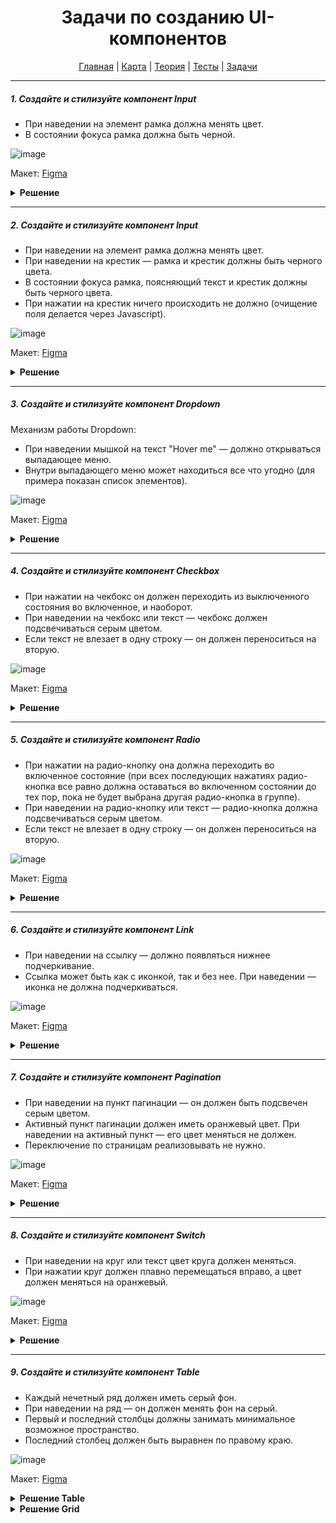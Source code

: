<div align="center">

# Задачи по созданию UI-компонентов

[Главная](https://github.com/dollaween/junior-roadmap/)
|
[Карта](/roadmap/README.md)
|
[Теория](/theory/README.md)
|
[Тесты](/tests/README.md)
|
[Задачи](/tasks/README.md)

</div>

---

##### 1. Создайте и стилизуйте компонент Input

- При наведении на элемент рамка должна менять цвет.
- В состоянии фокуса рамка должна быть черной.

![image](https://user-images.githubusercontent.com/48933270/123074398-eb331400-d41f-11eb-9846-438b07a09996.png)

Макет: [Figma](https://www.figma.com/file/PnnS2RDlKkxS20vZGoKTRy/Tasks?node-id=188%3A1)

<details><summary><b>Решение</b></summary>
<p>

```html
<input class="input" type="text" placeholder="Enter your login..">
```

```css
.input {
  width: 240px;
  font-size: 14px;
  padding: 8px 10px;
  border-radius: 4px;
  border: 1px solid #bfbfbf;
  cursor: pointer;
  outline: none;
}

.input:hover,
.input:focus {
  border-color: #000;
}

.input::placeholder {
  color: #bfbfbf;
}
```

</p>
</details>

---

##### 2. Создайте и стилизуйте компонент Input

- При наведении на элемент рамка должна менять цвет.
- При наведении на крестик — рамка и крестик должны быть черного цвета.
- В состоянии фокуса рамка, поясняющий текст и крестик должны быть черного цвета.
- При нажатии на крестик ничего происходить не должно (очищение поля делается через Javascript).

![image](https://user-images.githubusercontent.com/48933270/123079444-a067cb00-d424-11eb-9abd-302ee765ad35.png)

Макет: [Figma](https://www.figma.com/file/PnnS2RDlKkxS20vZGoKTRy/Tasks?node-id=188%3A2)

<details><summary><b>Решение</b></summary>
<p>

```html
<label class="input">
  <p class="input__label">Optional label</p>
  <div class="input__container">
    <input class="input__field" type="text" placeholder="Enter your login..">
    <svg class="input__clear-button" viewBox="0 0 20 20">
      <path d="M5.34119 4.57509C5.12965 4.36356 4.78669 4.36356 4.57515 4.57509C4.36362 4.78663 4.36362 5.12959 4.57515 5.34113L9.234 9.99997L4.65887 14.5751C4.44734 14.7866 4.44734 15.1296 4.65887 15.3411C4.87041 15.5527 5.21337 15.5527 5.42491 15.3411L10 10.766L14.5752 15.3411C14.7867 15.5527 15.1297 15.5527 15.3412 15.3411C15.5527 15.1296 15.5527 14.7866 15.3412 14.5751L10.7661 9.99997L15.4249 5.34113C15.6364 5.12959 15.6364 4.78663 15.4249 4.57509C15.2134 4.36356 14.8704 4.36356 14.6589 4.57509L10 9.23394L5.34119 4.57509Z" />
    </svg>
  </div>
</label>

```

```css
.input {
  cursor: pointer;
}

.input:focus-within .input__label {
  color: #000;
}

.input:focus-within .input__clear-button {
  fill: #000;
}

.input__label,
.input__field {
  font-size: 14px;
  line-height: 16px;
}

.input__label {
  margin-bottom: 4px;
  color: #bfbfbf;
}

.input__container {
  width: 240px;
  display: flex;
  align-items: center;
  padding: 4px 10px;
  box-sizing: border-box;
  border: 1px solid #bfbfbf;
  border-radius: 4px;
}

.input__container:hover,
.input__container:focus-within {
  border-color: #000;
}

.input__field {
  flex-grow: 1;
  padding: 0;
  border: none;
  outline: none;
  cursor: pointer;
}

.input__field::placeholder {
  color: #bfbfbf;
}

.input__clear-button {
  width: 24px;
  height: 24px;
  fill: #bfbfbf;
}

.input__clear-button:hover {
  fill: #000;
}
```

</p>
</details>

---

##### 3. Создайте и стилизуйте компонент Dropdown

Механизм работы Dropdown:
- При наведении мышкой на текст "Hover me" — должно открываться выпадающее меню.
- Внутри выпадающего меню может находиться все что угодно (для примера показан список элементов).

![image](https://user-images.githubusercontent.com/48933270/123455872-dfe01400-d5ea-11eb-90c9-22d3d231c874.png)

Макет: [Figma](https://www.figma.com/file/PnnS2RDlKkxS20vZGoKTRy/Tasks?node-id=188%3A3)

<details><summary><b>Решение</b></summary>
<p>

```html
<div class="dropdown">
  <div class="dropdown__trigger">
    <span>Hover me</span>
    <svg width="20" height="20" viewBox="0 0 24 24" fill="none" xmlns="http://www.w3.org/2000/svg">
      <path d="M5.11972 8.56009C5.11972 8.38009 5.18972 8.21009 5.32972 8.08009C5.59972 7.84009 6.00972 7.86009 6.24972 8.12009L11.99 14.4892L17.54 8.08006C17.78 7.81006 18.19 7.80006 18.46 8.04006C18.72 8.28006 18.74 8.69006 18.5 8.96006L12.51 15.8592C12.23 16.1692 11.75 16.1692 11.47 15.8592L5.28972 9.00009C5.16972 8.87009 5.11972 8.72009 5.11972 8.56009Z" fill="black"/>
    </svg>
  </div>
  <div class="dropdown__menu">
    <ul class="dropdown__list">
      <li class="dropdown__item">Element 1</li>
      <li class="dropdown__item">Element 2</li>
      <li class="dropdown__item">Element 3</li>
      <li class="dropdown__item">Element 4</li>
    </ul>
  </div>
</div>
```

```css
body {
  font-family: Arial, sans-serif;
  font-size: 14px;
  line-height: 20px;
}

.dropdown {
  position: relative;
}

.dropdown:hover .dropdown__menu {
  opacity: 1;
  pointer-events: auto;
}

.dropdown__trigger {
  display: flex;
  cursor: default;
}

.dropdown__menu {
  position: absolute;
  top: 100%;
  left: 0;
  width: 150px;
  padding: 10px;
  border-radius: 4px;
  box-shadow: 0 4px 10px rgba(0, 0, 0, .2);
  opacity: 0;
  pointer-events: none;
}

.dropdown__item {
  margin-bottom: 4px;
}

.dropdown__item:last-child {
  margin-bottom: 0;
}
```

</p>
</details>

---

##### 4. Создайте и стилизуйте компонент Checkbox

- При нажатии на чекбокс он должен переходить из выключенного состояния во включенное, и наоборот.
- При наведении на чекбокс или текст — чекбокс должен подсвечиваться серым цветом.
- Если текст не влезает в одну строку — он должен переноситься на вторую.

![image](https://user-images.githubusercontent.com/48933270/123470786-8a613280-d5fd-11eb-9db8-94ce1ff8a3f1.png)

Макет: [Figma](https://www.figma.com/file/PnnS2RDlKkxS20vZGoKTRy/Tasks?node-id=188%3A4)

<details><summary><b>Решение</b></summary>
<p>

  Проблема стандартного чекбокса `<input type="checkbox">` в том, что он крайне ограничен в стилизации (например, ему нельзя задать значения `background-color` или `border`).

  Для обхода ограничений чекбокса, нам нужно создать его заменитель и работать с ним. В качестве заменителя в примере создан элемент `.checkbox__icon-box`. Его мы и будем стилизовать отталкиваясь от псевдокласса `:checked` оригинального чекбокса.

```html
<label class="checkbox">
  <input class="checkbox__input" type="checkbox">
  <span class="checkbox__icon-box">
    <svg class="checkbox__icon" viewBox="3 3 18 18">
      <path d="M10.2118 15.7333C10.6014 16.0996 11.2413 16.0865 11.617 15.7071L17.766 9.4281C18.0999 9.0749 18.0721 8.53857 17.7104 8.22462C17.3487 7.91067 16.7644 7.92375 16.4305 8.27694L10.8796 13.9542L7.54075 10.8147C7.19295 10.4877 6.60865 10.4877 6.26085 10.8147C5.91305 11.1417 5.91305 11.6912 6.26085 12.0182L10.2118 15.7333Z"/>
    </svg>
  </span>
  <span class="checkbox__text">Example text</span>
</label>
```

```css
.checkbox {
  position: relative;
  display: inline-flex;
  align-items: center;
  cursor: pointer;
}

.checkbox:hover .checkbox__icon-box {
  background: #d9d9d9;
}

.checkbox__input {
  position: absolute;
  width: 0;
  height: 0;
  margin: 0;
  visibility: hidden;
  pointer-events: none;
}

.checkbox__input:checked + .checkbox__icon-box {
  background: #fa8c16;
  border-color: #fa8c16;
}
.checkbox__input:checked + .checkbox__icon-box .checkbox__icon {
  fill: white;
}

.checkbox__icon-box {
  width: 14px;
  height: 14px;
  display: flex;
  align-items: center;
  flex-shrink: 0;
  border: 1px solid #000;
  border-radius: 2px;
}

.checkbox__icon {
  width: 14px;
  height: 14px;
  fill: transparent;
}

.checkbox__text {
  margin-left: 4px;
}
```

</p>
</details>

---

##### 5. Создайте и стилизуйте компонент Radio

- При нажатии на радио-кнопку она должна переходить во включенное состояние (при всех последующих нажатиях радио-кнопка все равно должна оставаться во включенном состоянии до тех пор, пока не будет выбрана другая радио-кнопка в группе).
- При наведении на радио-кнопку или текст — радио-кнопка должна подсвечиваться серым цветом.
- Если текст не влезает в одну строку — он должен переноситься на вторую.

![image](https://user-images.githubusercontent.com/48933270/123470690-70bfeb00-d5fd-11eb-9898-5a416332f273.png)

Макет: [Figma](https://www.figma.com/file/PnnS2RDlKkxS20vZGoKTRy/Tasks?node-id=188%3A5)

<details><summary><b>Решение</b></summary>
<p>
  
  Проблемы стандартных радио-кнопок `<input type="radio">` те же, что и у стандартных чекбоксов — ограниченная стилизация. И решение этой проблемы аналогичное — добавление заменителя (в примере это `.radio__icon-box`).

```html
<label class="radio">
  <input class="radio__input" type="radio">
  <span class="radio__icon-box"></span>
  <span class="radio__text">Example text</span>
</label>
```

```css
.radio {
  position: relative;
  display: inline-flex;
  align-items: center;
  cursor: pointer;
}

.radio:hover .radio__icon-box {
  background: #d9d9d9;
}

.radio__input {
  position: absolute;
  width: 0;
  height: 0;
  margin: 0;
  visibility: hidden;
  pointer-events: none;
}

.radio__input:checked + .radio__icon-box {
  border-color: #fa8c16;
  background: white;
}

.radio__input:checked + .radio__icon-box:after {
  background: #fa8c16;
}

.radio__icon-box {
  position: relative;
  width: 16px;
  height: 16px;
  display: flex;
  align-items: center;
  flex-shrink: 0;
  box-sizing: border-box;
  border: 1px solid #000;
  border-radius: 50%;
}

.radio__icon-box:after {
  position: absolute;
  content: '';
  width: 10px;
  height: 10px;
  left: 50%;
  top: 50%;
  transform: translate(-50%, -50%);
  background: transparent;
  border-radius: 50%;
}

.radio__text {
  margin-left: 4px;
}
```

</p>
</details>

---

##### 6. Создайте и стилизуйте компонент Link

- При наведении на ссылку — должно появляться нижнее подчеркивание.
- Ссылка может быть как с иконкой, так и без нее. При наведении — иконка не должна подчеркиваться.

![image](https://user-images.githubusercontent.com/48933270/123479611-db772380-d609-11eb-8320-9639a64790de.png)

Макет: [Figma](https://www.figma.com/file/PnnS2RDlKkxS20vZGoKTRy/Tasks?node-id=188%3A6)

<details><summary><b>Решение</b></summary>
<p>

  Пользовательское подчеркивание можно добавить через `border-bottom`. Важно отметить, что корректно переноситься на несколько строк может только `display: inline` элемент (`inline-block` может быть перенесен только целиком).

  Элемент `.link__text` специально обернут в элемент `.link__text-wrapper`, потому что дочерние элементы флексбокса не могут быть `inline`, а для реализации подчеркивания нам нужен именно `inline` элемент.
  
```html
<a class="link" href="#">
  <span class="link__text-wrapper">
    <span class="link__text">Example text</span>
  </span>
  <svg class="link__icon" viewBox="0 0 24 24">
    <path d="M11.02 18.1482C11.15 18.2882 11.32 18.3582 11.5 18.3582C11.66 18.3582 11.81 18.3082 11.94 18.1882L17.98 12.6982C18.29 12.4182 18.29 11.9382 17.98 11.6582L11.94 6.16817C11.67 5.92817 11.26 5.94817 11.02 6.20817C10.78 6.47817 10.79 6.88817 11.06 7.12817L15.8956 11.5282H5C4.64101 11.5282 4.35 11.8192 4.35 12.1782C4.35 12.5372 4.64101 12.8282 5 12.8282H15.8956L11.06 17.2282C10.8 17.4682 10.78 17.8782 11.02 18.1482Z" />
  </svg>
</a>
```

```css
.link {
  display: inline-flex;
  align-items: center;
  color: #1890ff;
  text-decoration: none;
}

.link:hover {
  color: #096dd9;
}

.link:hover .link__text {
  border-color: #0050b3;
}

.link:hover .link__icon {
  fill: #0050b3;
}

.link__text {
  border-bottom: 1px solid transparent;
}

.link__icon {
  width: 20px;
  height: 20px;
  flex-shrink: 0;
  fill: #1890ff;
  margin-left: 4px;
}
```

</p>
</details>

---

##### 7. Создайте и стилизуйте компонент Pagination

- При наведении на пункт пагинации — он должен быть подсвечен серым цветом.
- Активный пункт пагинации должен иметь оранжевый цвет. При наведении на активный пункт — его цвет меняться не должен.
- Переключение по страницам реализовывать не нужно.

![image](https://user-images.githubusercontent.com/48933270/123482475-e7fd7b00-d60d-11eb-86dc-d1d7bf31b657.png)

Макет: [Figma](https://www.figma.com/file/PnnS2RDlKkxS20vZGoKTRy/Tasks?node-id=188%3A7)

<details><summary><b>Решение</b></summary>
<p>

```html
<ul class="pagination">
  <li class="pagination__item">
    <a class="pagination__link" href="#">
      <svg class="pagination__arrow-icon pagination__arrow-icon_left" viewBox="0 0 20 20">
        <path d="M4.26644 7.13341C4.26644 6.98341 4.32477 6.84175 4.44143 6.73341C4.66644 6.53341 5.0081 6.55008 5.2081 6.76675L9.99168 12.0744L14.6167 6.73339C14.8167 6.50839 15.1584 6.50006 15.3834 6.70006C15.6 6.90006 15.6167 7.24172 15.4167 7.46672L10.425 13.216C10.1917 13.4744 9.79168 13.4744 9.55835 13.216L4.4081 7.50008C4.3081 7.39174 4.26644 7.26674 4.26644 7.13341Z" />
      </svg>
    </a>
  </li>
  <li class="pagination__item">
    <a class="pagination__link" href="#">1</a>
  </li>
  <li class="pagination__item">
    <a class="pagination__link" href="#">...</a>
  </li>
  <li class="pagination__item">
    <a class="pagination__link" href="#">7</a>
  </li>
  <li class="pagination__item">
    <a class="pagination__link" href="#">8</a>
  </li>
  <li class="pagination__item pagination__item_active">
    <a class="pagination__link" href="#">9</a>
  </li>
  <li class="pagination__item">
    <a class="pagination__link" href="#">10</a>
  </li>
  <li class="pagination__item">
    <a class="pagination__link" href="#">11</a>
  </li>
  <li class="pagination__item">
    <a class="pagination__link" href="#">...</a>
  </li>
  <li class="pagination__item">
    <a class="pagination__link" href="#">24</a>
  </li>
  <li class="pagination__item">
    <a class="pagination__link" href="#">
      <svg class="pagination__arrow-icon pagination__arrow-icon_right" viewBox="0 0 20 20">
        <path d="M4.26644 7.13341C4.26644 6.98341 4.32477 6.84175 4.44143 6.73341C4.66644 6.53341 5.0081 6.55008 5.2081 6.76675L9.99168 12.0744L14.6167 6.73339C14.8167 6.50839 15.1584 6.50006 15.3834 6.70006C15.6 6.90006 15.6167 7.24172 15.4167 7.46672L10.425 13.216C10.1917 13.4744 9.79168 13.4744 9.55835 13.216L4.4081 7.50008C4.3081 7.39174 4.26644 7.26674 4.26644 7.13341Z" />
      </svg>
    </a>
  </li>
</ul>
```

```css
.pagination {
  display: flex;
}

.pagination__item {
  width: 40px;
  height: 40px;
  flex-shrink: 0;
  border-radius: 4px;
}

.pagination__item:hover:not(.pagination__item_active) {
  background: #d9d9d9;
}

.pagination__item_active {
  background: #fa8c16;
  color: white;
}

.pagination__link {
  height: 100%;
  display: flex;
  align-items: center;
  justify-content: center;
  color: inherit;
  text-decoration: none;
}

.pagination__arrow-icon {
  width: 20px;
  height: 20px;
}

.pagination__arrow-icon_left {
  transform: rotate(90deg);
}

.pagination__arrow-icon_right {
  transform: rotate(-90deg);
}
```

</p>
</details>

---

##### 8. Создайте и стилизуйте компонент Switch

- При наведении на круг или текст цвет круга должен меняться.
- При нажатии круг должен плавно перемещаться вправо, а цвет должен меняться на оранжевый.

![image](https://user-images.githubusercontent.com/48933270/123488133-f9e41b80-d617-11eb-956a-85787d3f3379.png)

Макет: [Figma](https://www.figma.com/file/PnnS2RDlKkxS20vZGoKTRy/Tasks?node-id=188%3A8)

<details><summary><b>Решение</b></summary>
<p>

  В качестве основы нам отлично подойдет логика работы `<input type="checkbox">`, только заменитель оформляем в форме Switch.
  
```html
<label class="switch">
  <input class="switch__input" type="checkbox">
  <span class="switch__icon-box"></span>
  <span class="switch__text">Example text</span>
</label>
```

```css
.switch {
  position: relative;
  display: inline-flex;
  align-items: center;
  cursor: pointer;
}

.switch:hover .switch__icon-box::after {
  background: #d9d9d9;
}

.switch__input {
  position: absolute;
  width: 0;
  height: 0;
  margin: 0;
  visibility: hidden;
  pointer-events: none;
}

.switch__input:checked + .switch__icon-box {
  background: #fa8c16;
}

.switch__input:checked + .switch__icon-box::after {
  transform: translateX(12px);
}

.switch__icon-box {
  position: relative;
  width: 28px;
  height: 16px;
  display: flex;
  align-items: center;
  flex-shrink: 0;
  background: #000;
  border-radius: 8px;
  transition: .2s;
}

.switch__icon-box::after {
  content: '';
  position: absolute;
  width: 12px;
  height: 12px;
  left: 2px;
  border-radius: 50%;
  background: white;
  transition: .2s;
}

.switch__text {
  margin-left: 4px;
}
```

</p>
</details>

---

##### 9. Создайте и стилизуйте компонент Table

- Каждый нечетный ряд должен иметь серый фон.
- При наведении на ряд — он должен менять фон на серый.
- Первый и последний столбцы должны занимать минимальное возможное пространство.
- Последний столбец должен быть выравнен по правому краю.

![image](https://user-images.githubusercontent.com/48933270/123490370-927c9a80-d61c-11eb-9d50-9ffe19f5f341.png)

Макет: [Figma](https://www.figma.com/file/PnnS2RDlKkxS20vZGoKTRy/Tasks?node-id=188%3A9)

<details><summary><b>Решение Table</b></summary>
<p>

```html
<table>
  <thead>
    <tr>
      <td>ID</td>
      <td>Title</td>
      <td>Date</td>
    </tr>
  </thead>
  <tbody>
    <tr>
      <td>1</td>
      <td>Terminator</td>
      <td>26.10.1984</td>
    </tr>
    <tr>
      <td>2</td>
      <td>Robocop</td>
      <td>17.07.1987</td>
    </tr>
    <tr>
      <td>3</td>
      <td>Back to the Future</td>
      <td>03.07.1985</td>
    </tr>
    <tr>
      <td>4</td>
      <td>Gremlins</td>
      <td>08.06.1984</td>
    </tr>
  </tbody>
</table>
```

```css
table {
  width: 400px;
}

thead {
  font-weight: bold;
}

thead tr {
  background: #f0f0f0;
}

tr:nth-child(even) {
  background: #f0f0f0;
}

tr:hover {
  background: #d9d9d9;
}

td {
  padding: 4px 8px;
  border: 1px solid #f0f0f0;
}

td:first-child,
td:last-child {
  width: 1%;
}

td:last-child {
  text-align: right;
}
```

</p>
</details>

<details><summary><b>Решение Grid</b></summary>
<p>

Проблема с Grid может возникнуть в поиске решения для подсвечивания рядов при наведении мышью. Решение — дать рядам `display: contents` — в таком случае Grid будет игнорировать ряды при распределении ячеек по сетке + можно сделать наведение.

```html
<div class="table">
  <div class="row head">
    <div class="cell">ID</div>
    <div class="cell">Title</div>
    <div class="cell">Date</div>
  </div>
  <div class="row">
    <div class="cell">1</div>
    <div class="cell">Terminator</div>
    <div class="cell">26.10.1984</div>
  </div>
  <div class="row">
    <div class="cell">2</div>
    <div class="cell">Robocop</div>
    <div class="cell">17.07.1987</div>
  </div>
  <div class="row">
    <div class="cell">3</div>
    <div class="cell">Back to the Future</div>
    <div class="cell">03.07.1985</div>
  </div>
  <div class="row">
    <div class="cell">4</div>
    <div class="cell">Gremlins</div>
    <div class="cell">08.06 1984</div>
  </div>
</div>
```
  
```css
.table {
  display: grid;
  grid-template-columns: max-content 1fr max-content;
  width: 400px;
}

.head {
  font-weight: bold;
}

.row {
  display: contents;
}

.row:nth-child(odd) > .cell {
  background: #f0f0f0;
}

.row:hover > .cell {
  background: #d9d9d9;
}

.cell {
  padding: 4px 8px;
  border: 1px solid #f0f0f0;
}

.cell:last-child {
  text-align: right;
}
```
  
</p>
</details>

